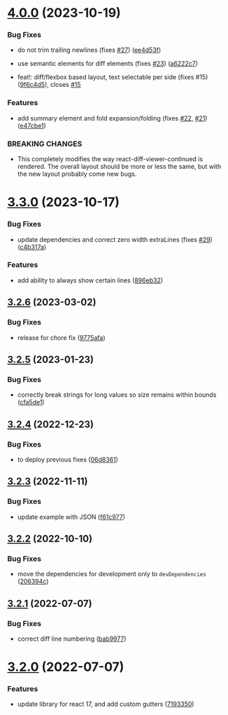 # [4.0.0](https://github.com/aeolun/react-diff-viewer-continued/compare/v3.3.0...v4.0.0) (2023-10-19)


### Bug Fixes

* do not trim trailing newlines (fixes [#27](https://github.com/aeolun/react-diff-viewer-continued/issues/27)) ([ee4d53f](https://github.com/aeolun/react-diff-viewer-continued/commit/ee4d53f8e2ba3e374b51bffef3a00d3fe6206d02))
* use semantic elements for diff elements (fixes [#23](https://github.com/aeolun/react-diff-viewer-continued/issues/23)) ([a6222c7](https://github.com/aeolun/react-diff-viewer-continued/commit/a6222c7af151e7dc29046c8eac916271866b4899))


* feat!: diff/flexbox based layout, text selectable per side (fixes #15) ([9f6c4d5](https://github.com/aeolun/react-diff-viewer-continued/commit/9f6c4d59e84ecb44761c39e172ffab6a689d5779)), closes [#15](https://github.com/aeolun/react-diff-viewer-continued/issues/15)


### Features

* add summary element and fold expansion/folding (fixes [#22](https://github.com/aeolun/react-diff-viewer-continued/issues/22), [#21](https://github.com/aeolun/react-diff-viewer-continued/issues/21)) ([e47cbe1](https://github.com/aeolun/react-diff-viewer-continued/commit/e47cbe1286a2143b0f8078a683e96edea0ed967b))


### BREAKING CHANGES

* This completely modifies the way react-diff-viewer-continued is rendered. The overall
layout should be more or less the same, but with the new layout probably come new bugs.

# [3.3.0](https://github.com/aeolun/react-diff-viewer-continued/compare/v3.2.6...v3.3.0) (2023-10-17)


### Bug Fixes

* update dependencies and correct zero width extraLines (fixes [#29](https://github.com/aeolun/react-diff-viewer-continued/issues/29)) ([c4b317a](https://github.com/aeolun/react-diff-viewer-continued/commit/c4b317af31935740dd9fe8ac526ceb8fd63db6a9))


### Features

* add ability to always show certain lines ([896eb32](https://github.com/aeolun/react-diff-viewer-continued/commit/896eb323389cec2055abc7dede40adcbcbf6b506))

## [3.2.6](https://github.com/aeolun/react-diff-viewer-continued/compare/v3.2.5...v3.2.6) (2023-03-02)


### Bug Fixes

* release for chore fix ([9775afa](https://github.com/aeolun/react-diff-viewer-continued/commit/9775afac2388942d97c839954186eb5b4fd64c3c))

## [3.2.5](https://github.com/aeolun/react-diff-viewer-continued/compare/v3.2.4...v3.2.5) (2023-01-23)


### Bug Fixes

* correctly break strings for long values so size remains within bounds ([cfa5de1](https://github.com/aeolun/react-diff-viewer-continued/commit/cfa5de1905644c34152dc8a692191d1e32410353))

## [3.2.4](https://github.com/aeolun/react-diff-viewer-continued/compare/v3.2.3...v3.2.4) (2022-12-23)


### Bug Fixes

* to deploy previous fixes ([06d8361](https://github.com/aeolun/react-diff-viewer-continued/commit/06d83614204d0c48c3ac654b06c43ba42f679c56))

## [3.2.3](https://github.com/aeolun/react-diff-viewer-continued/compare/v3.2.2...v3.2.3) (2022-11-11)


### Bug Fixes

* update example with JSON ([f61c977](https://github.com/aeolun/react-diff-viewer-continued/commit/f61c977302415774dd32d48aca3addb7122ffa55))

## [3.2.2](https://github.com/aeolun/react-diff-viewer-continued/compare/v3.2.1...v3.2.2) (2022-10-10)


### Bug Fixes

* move the dependencies for development only to `devDependencies` ([206394c](https://github.com/aeolun/react-diff-viewer-continued/commit/206394cb16352f2c3601383b8510b4dee9578405))

## [3.2.1](https://github.com/aeolun/react-diff-viewer-continued/compare/v3.2.0...v3.2.1) (2022-07-07)


### Bug Fixes

* correct diff line numbering ([bab9977](https://github.com/aeolun/react-diff-viewer-continued/commit/bab99777fd687f85be68fb5c2990e554b6cb70bf))

# [3.2.0](https://github.com/aeolun/react-diff-viewer-continued/compare/v3.1.1...v3.2.0) (2022-07-07)

### Features

- update library for react 17, and add custom gutters ([7193350](https://github.com/aeolun/react-diff-viewer-continued/commit/7193350187ed5b13989e6d5e5ade40f3a45c943b))
